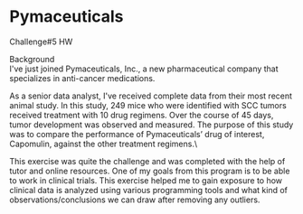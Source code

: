 # Pymaceuticals
Challenge#5 HW


Background\
I've just joined Pymaceuticals, Inc., a new pharmaceutical company that specializes in anti-cancer medications.

As a senior data analyst, I've received complete data from their most recent animal study. In this study, 249 mice who were identified with SCC tumors received treatment with 10 drug regimens. Over the course of 45 days, tumor development was observed and measured. The purpose of this study was to compare the performance of Pymaceuticals’ drug of interest, Capomulin, against the other treatment regimens.\

This exercise was quite the challenge and was completed with the help of tutor and online resources. One of my goals from this program is to be able to work in clinical trials. This exercise helped me to gain exposure to how clinical data is analyzed using various programming tools and what kind of observations/conclusions we can draw after removing any outliers.
